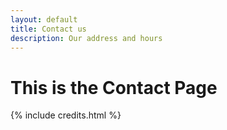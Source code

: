 ```yaml
---
layout: default
title: Contact us
description: Our address and hours
---
```


<h1>This is the Contact Page</h1>

{% include credits.html %}